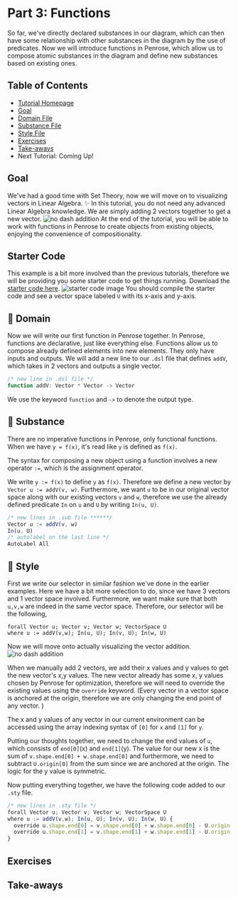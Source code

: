 # Part 3: Functions 
So far, we've directly declared substances in our diagram, which can then have some relationship with other substances in the diagram by the use of predicates. Now we will introduce functions in Penrose, which allow us to compose atomic substances in the diagram and define new substances based on existing ones. 

## Table of Contents
* [Tutorial Homepage](https://github.com/penrose/penrose/blob/docs-edit/tutorial/tutorial.md)
* [Goal](https://github.com/penrose/penrose/blob/docs-edit/tutorial/tutorial-p3.md#goal)
* [Domain File](https://github.com/penrose/penrose/blob/docs-edit/tutorial/tutorial-p3.md#page_facing_up-domain)
* [Substance File](https://github.com/penrose/penrose/blob/docs-edit/tutorial/tutorial-p3.md#page_facing_up-substance)
* [Style File](https://github.com/penrose/penrose/blob/docs-edit/tutorial/tutorial-p3.md#page_facing_up-style)
* [Exercises](https://github.com/penrose/penrose/blob/docs-edit/tutorial/tutorial-p3.md#exercises)
* [Take-aways](https://github.com/penrose/penrose/blob/docs-edit/tutorial/tutorial-p3.md#take-aways)
* Next Tutorial: Coming Up! 

## Goal
We've had a good time with Set Theory, now we will move on to visualizing vectors in Linear Algebra. :sparkles: In this tutorial, you do not need any advanced Linear Algebra knowledge. We are simply adding 2 vectors together to get a new vector. 
![no dash addition](https://github.com/penrose/penrose/blob/docs-edit/assets/tutorial/part3/without_dash.png)
At the end of the tutorial, you will be able to work with functions in Penrose to create objects from existing objects, enjoying the convenience of compositionality. 

## Starter Code
This example is a bit more involved than the previous tutorials, therefore we will be providing you some starter code to get things running. 
Download the [starter code here](https://github.com/penrose/penrose/tree/docs-edit/tutorial/starter-code/tutorial-p3).
![starter code image](https://github.com/penrose/penrose/blob/docs-edit/assets/tutorial/part3/vectorspace.png)
You should compile the starter code and see a vector space labeled `U` with its x-axis and y-axis. 

## :page_facing_up: Domain
Now we will write our first function in Penrose together. In Penrose, functions are declarative, just like everything else. Functions allow us to compose already defined elements into new elements. They only have inputs and outputs. We will add a new line to our `.dsl` file that defines `addV`, which takes in 2 vectors and outputs a single vector. 
```typescript
/* new line in .dsl file */
function addV: Vector * Vector -> Vector
```
We use the keyword `function` and `->` to denote the output type.

## :page_facing_up: Substance
There are no imperative functions in Penrose, only functional functions. When we have `y = f(x)`, it's read like `y` is defined as `f(x)`. 

The syntax for composing a new object using a function involves a new operator `:=`, which is the assignment operator. 

We write `y := f(x)` to define `y` as `f(x)`. Therefore we define a new vector by `Vector u := addV(v, w)`. Furthermore, we want `u` to be in our original vector space along with our existing vectors `v` and `w`, therefore we use the already defined predicate `In` on `u` and `U` by writing `In(u, U)`. 

```typescript
/* new lines in .sub file ******/
Vector u := addV(v, w)
In(u, U)
/* autolabel on the last line */
AutoLabel All
```
## :page_facing_up: Style
First we write our selector in similar fashion we've done in the earlier examples. Here we have a bit more selection to do, since we have 3 vectors and 1 vector space involved. Furthermore, we want make sure that both `u,v,w` are indeed in the same vector space. Therefore, our selector will be the following,
```
forall Vector u; Vector v; Vector w; VectorSpace U
where u := addV(v,w); In(u, U); In(v, U); In(w, U)
```
Now we will move onto actually visualizing the vector addition. 
![no dash addition](https://github.com/penrose/penrose/blob/docs-edit/assets/tutorial/part3/without_dash.png) 

When we manually add 2 vectors, we add their x values and y values to get the new vector's x,y values. The new vector already has some x, y values chosen by Penrose for optimization, therefore we will need to override the existing values using the `override` keyword. (Every vector in a vector space is anchored at the origin, therefore we are only changing the end point of any vector. )

The x and y values of any vector in our current environment can be accessed using the array indexing syntax of `[0]` for `x` and `[1]` for `y`. 

Putting our thoughts together, we need to change the end values of `u`, which consists of `end[0]`(x) and `end[1]`(y). The value for our new x is the sum of `v.shape.end[0] + w.shape.end[0]` and furthermore, we need to subtract `U.origin[0]` from the sum since we are anchored at the origin. The logic for the y value is symmetric. 

Now putting everything together, we have the following code added to our `.sty` file. 
```typescript
/* new lines in .sty file */
forall Vector u; Vector v; Vector w; VectorSpace U
where u := addV(v,w); In(u, U); In(v, U); In(w, U) {
  override u.shape.end[0] = v.shape.end[0] + w.shape.end[0] - U.origin[0]
  override u.shape.end[1] = v.shape.end[1] + w.shape.end[1] - U.origin[1]
}
```
## Exercises

## Take-aways


